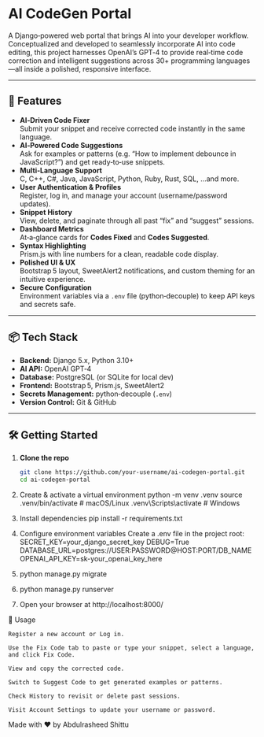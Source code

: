 # AI CodeGen Portal

A Django‑powered web portal that brings AI into your developer workflow. Conceptualized and developed to seamlessly incorporate AI into code editing, this project harnesses OpenAI’s GPT‑4 to provide real‑time code correction and intelligent suggestions across 30+ programming languages—all inside a polished, responsive interface.

---

## 🚀 Features

- **AI‑Driven Code Fixer**  
  Submit your snippet and receive corrected code instantly in the same language.  
- **AI‑Powered Code Suggestions**  
  Ask for examples or patterns (e.g. “How to implement debounce in JavaScript?”) and get ready‑to‑use snippets.  
- **Multi‑Language Support**  
  C, C++, C#, Java, JavaScript, Python, Ruby, Rust, SQL, …and more.  
- **User Authentication & Profiles**  
  Register, log in, and manage your account (username/password updates).  
- **Snippet History**  
  View, delete, and paginate through all past “fix” and “suggest” sessions.  
- **Dashboard Metrics**  
  At‑a‑glance cards for **Codes Fixed** and **Codes Suggested**.  
- **Syntax Highlighting**  
  Prism.js with line numbers for a clean, readable code display.  
- **Polished UI & UX**  
  Bootstrap 5 layout, SweetAlert2 notifications, and custom theming for an intuitive experience.  
- **Secure Configuration**  
  Environment variables via a `.env` file (python‑decouple) to keep API keys and secrets safe.  

---

## 📦 Tech Stack

- **Backend:** Django 5.x, Python 3.10+  
- **AI API:** OpenAI GPT‑4  
- **Database:** PostgreSQL (or SQLite for local dev)  
- **Frontend:** Bootstrap 5, Prism.js, SweetAlert2  
- **Secrets Management:** python‑decouple (`.env`)  
- **Version Control:** Git & GitHub  

---

## 🛠️ Getting Started

1. **Clone the repo**  
   ```bash
   git clone https://github.com/your-username/ai-codegen-portal.git
   cd ai-codegen-portal
   
2. Create & activate a virtual environment
python -m venv .venv
source .venv/bin/activate   # macOS/Linux
.venv\Scripts\activate      # Windows

3. Install dependencies
pip install -r requirements.txt

4. Configure environment variables
Create a .env file in the project root:
SECRET_KEY=your_django_secret_key
DEBUG=True
DATABASE_URL=postgres://USER:PASSWORD@HOST:PORT/DB_NAME
OPENAI_API_KEY=sk-your_openai_key_here

5. python manage.py migrate

6. python manage.py runserver

7. Open your browser at http://localhost:8000/

🎯 Usage

    Register a new account or Log in.

    Use the Fix Code tab to paste or type your snippet, select a language, and click Fix Code.

    View and copy the corrected code.

    Switch to Suggest Code to get generated examples or patterns.

    Check History to revisit or delete past sessions.

    Visit Account Settings to update your username or password.
Made with ❤️ by Abdulrasheed Shittu